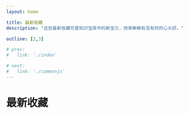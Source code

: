 ```yaml
---
layout: home

title: 最新收藏
description: "这些最新收藏可是知识宝库中的新宝贝，快来瞅瞅有没有你的心头好。"

outline: [2,3]

# prev:
#   link: './index'

# next: 
#   link: './commonjs'
---
```

# 最新收藏
<el-empty :image-size="200" />